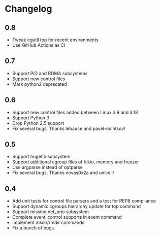 # Changelog

## 0.8

- Tweak cgutil top for recent environments
- Use GitHub Actions as CI

## 0.7

- Support PID and RDMA subsystems
- Support new control files
- Mark python2 deprecated

## 0.6

- Support new control files added between Linux 3.9 and 3.18
- Support Python 3
- Drop Python 2.5 support
- Fix several bugs. Thanks lebauce and pavel-odintsov!

## 0.5

- Support hugetlb subsystem
- Support additional cgroup files of blkio, memory and freezer
- Use argparse instead of optparse
- Fix several bugs. Thanks novas0x2a and unicell!

## 0.4

- Add unit tests for control file parsers and a test for PEP8 compliance
- Support dynamic cgroups hierarchy update for top command
- Support missing net_prio subsystem
- Complete event_control supports in event command
- Implement mkdir/rmdir commands
- Fix a bunch of bugs

